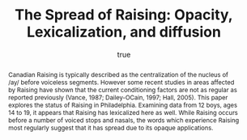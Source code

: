 ---
layout: paper
title: "The Spread of Raising: Opacity, Lexicalization, and diffusion"
year: 2007
author: [ { name: "Josef Fruehwald", url: "http://www.ling.upenn.edu/~joseff/" }]
abstract: "Canadian Raising is typically described as the centralization of the nucleus of /ay/ before voiceless segments. 
			However some recent studies in areas affected by Raising have shown that the current conditioning factors are 
			not as regular as reported previously (Vance, 1987; Dailey-OCain, 1997; Hall, 2005). This paper explores the status
			of Raising in Philadelphia. Examining data from 12 boys, ages 14 to 19, it appears that Raising has lexicalized 
			here as well. While Raising occurs before a number of voiced stops and nasals, the words which experience Raising 
			most regularly suggest that it has spread due to its opaque applications."
presented: []
published: ["as Undergraduate Thesis"]
docs: [{format: "Paper", url: "http://repository.upenn.edu/curej/73/" }]
categories: [paper]
display-category: Paper
comments: true
---